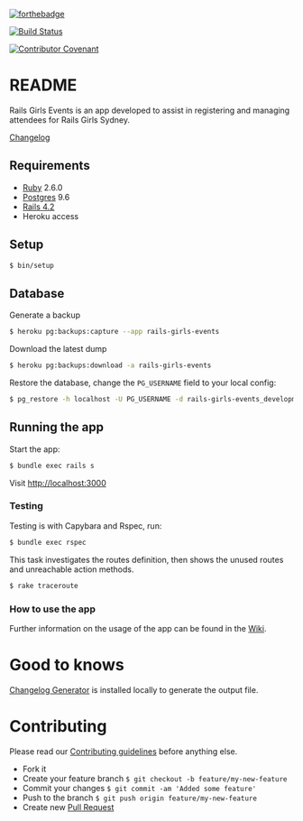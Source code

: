 [![forthebadge](https://forthebadge.com/images/badges/made-with-ruby.svg)](https://forthebadge.com)

[![Build Status](https://travis-ci.com/railsgirlssydney/rails-girls-events.svg?branch=master)](https://travis-ci.com/railsgirlssydney/rails-girls-events)

[![Contributor Covenant](https://img.shields.io/badge/Contributor%20Covenant-v1.4%20adopted-ff69b4.svg)](code-of-conduct.md)

# README

Rails Girls Events is an app developed to assist in registering and managing attendees for Rails Girls Sydney.

[Changelog](CHANGELOG.md)

## Requirements
- [Ruby](.ruby-version) 2.6.0
- [Postgres](Gemfile#line#7) 9.6
- [Rails 4.2](Gemfile#line#5)
- Heroku access

## Setup

```bash
$ bin/setup
```

## Database 

Generate a backup

```bash
$ heroku pg:backups:capture --app rails-girls-events
```

Download the latest dump

```bash
$ heroku pg:backups:download -a rails-girls-events
```

Restore the database, change the `PG_USERNAME` field to your local config: 

```bash
$ pg_restore -h localhost -U PG_USERNAME -d rails-girls-events_development --no-owner --clean --verbose --format custom latest.dump
```

## Running the app

Start the app:

```bash
$ bundle exec rails s
```

Visit [http://localhost:3000](http://localhost:3000)

### Testing

Testing is with Capybara and Rspec, run:

```bash
$ bundle exec rspec
```

This task investigates the routes definition, then shows the unused routes and unreachable action methods.

```bash
$ rake traceroute
```

### How to use the app

Further information on the usage of the app can be found in the [Wiki](https://github.com/railsgirlssydney/rails-girls-events/wiki).

# Good to knows

[Changelog Generator](https://github.com/github-changelog-generator/github-changelog-generator) is installed locally to generate the output file. 

# Contributing

Please read our [Contributing guidelines](CONTRIBUTING.md) before anything else. 

- Fork it
- Create your feature branch `$ git checkout -b feature/my-new-feature`
- Commit your changes `$ git commit -am 'Added some feature'`
- Push to the branch `$ git push origin feature/my-new-feature`
- Create new [Pull Request](https://github.com/railsgirlssydney/rails-girls-events/pulls)